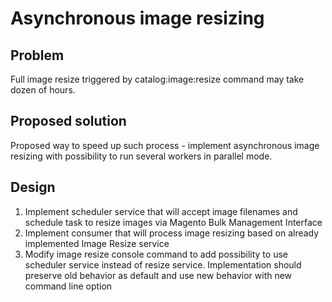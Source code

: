 # Asynchronous image resizing

## Problem

Full image resize triggered by catalog:image:resize command may take dozen of hours.

## Proposed solution
 
Proposed way to speed up such process - implement asynchronous image resizing 
with possibility to run several workers in parallel mode.

## Design

1) Implement scheduler service that will accept image filenames and schedule task to resize images via Magento Bulk Management Interface
2) Implement consumer that will process image resizing based on already implemented Image Resize service
3) Modify image resize console command to add possibility to use scheduler service instead of resize service. Implementation should preserve old behavior as default and use new behavior with new command line option
